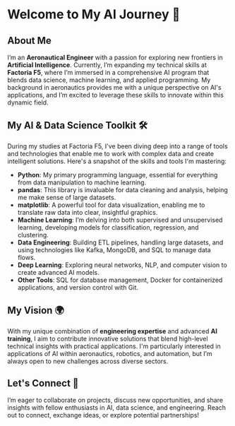 # Welcome to My AI Journey 🚀

## About Me
I’m an **Aeronautical Engineer** with a passion for exploring new frontiers in **Artificial Intelligence**. Currently, I’m expanding my technical skills at **Factoria F5**, where I’m immersed in a comprehensive AI program that blends data science, machine learning, and applied programming. My background in aeronautics provides me with a unique perspective on AI's applications, and I’m excited to leverage these skills to innovate within this dynamic field.

## My AI & Data Science Toolkit 🛠

During my studies at Factoria F5, I've been diving deep into a range of tools and technologies that enable me to work with complex data and create intelligent solutions. Here's a snapshot of the skills and tools I'm mastering:

- **Python**: My primary programming language, essential for everything from data manipulation to machine learning.
- **pandas**: This library is invaluable for data cleaning and analysis, helping me make sense of large datasets.
- **matplotlib**: A powerful tool for data visualization, enabling me to translate raw data into clear, insightful graphics.
- **Machine Learning**: I’m delving into both supervised and unsupervised learning, developing models for classification, regression, and clustering.
- **Data Engineering**: Building ETL pipelines, handling large datasets, and using technologies like Kafka, MongoDB, and SQL to manage data flows.
- **Deep Learning**: Exploring neural networks, NLP, and computer vision to create advanced AI models.
- **Other Tools**: SQL for database management, Docker for containerized applications, and version control with Git.

## My Vision 🌍

With my unique combination of **engineering expertise** and advanced **AI training**, I aim to contribute innovative solutions that blend high-level technical insights with practical applications. I'm particularly interested in applications of AI within aeronautics, robotics, and automation, but I’m always open to new challenges across diverse sectors.

## Let's Connect 🤝

I’m eager to collaborate on projects, discuss new opportunities, and share insights with fellow enthusiasts in AI, data science, and engineering. Reach out to connect, exchange ideas, or explore potential partnerships!


